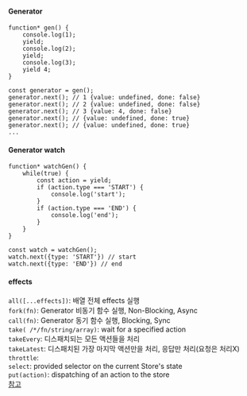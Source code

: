 #### Generator
```
function* gen() {
    console.log(1);
    yield;
    console.log(2);
    yield;
    console.log(3);
    yield 4;
}

const generator = gen();
generator.next(); // 1 {value: undefined, done: false}
generator.next(); // 2 {value: undefined, done: false}
generator.next(); // 3 {value: 4, done: false}
generator.next(); // {value: undefined, done: true}
generator.next(); // {value: undefined, done: true}
...

```

#### Generator watch
```
function* watchGen() {
    while(true) {
        const action = yield;
        if (action.type === 'START') {
            console.log('start');
        }
        if (action.type === 'END') {
            console.log('end');
        }
    }
}

const watch = watchGen();
watch.next({type: 'START'}) // start
watch.next({type: 'END'}) // end
```

#### effects
`all([...effects])`: 배열 전체 effects 실행  
`fork(fn)`: Generator 비동기 함수 실행, Non-Blocking, Async  
`call(fn)`: Generator 동기 함수 실행, Blocking, Sync  
`take( /*/fn/string/array)`: wait for a specified action  
`takeEvery`: 디스패치되는 모든 액션들을 처리  
`takeLatest`: 디스패치된 가장 마지막 액션만을 처리, 응답만 처리(요청은 처리X)
`throttle`:     
`select`: provided selector on the current Store's state  
`put(action)`: dispatching of an action to the store  
[참고](https://redux-saga.js.org/docs/api/)


